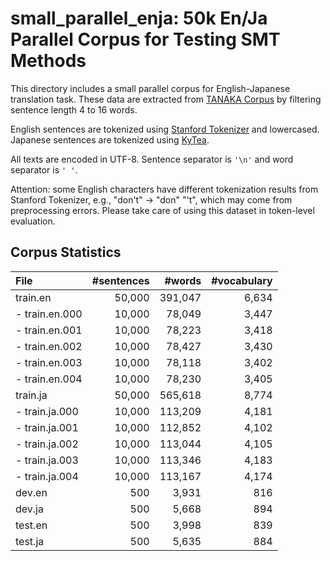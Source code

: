small_parallel_enja: 50k En/Ja Parallel Corpus for Testing SMT Methods
======================================================================

This directory includes a small parallel corpus for English-Japanese
translation task. These data are extracted from
[TANAKA Corpus](http://www.edrdg.org/wiki/index.php/Tanaka_Corpus)
by filtering sentence length 4 to 16 words.

English sentences are tokenized using
[Stanford Tokenizer](http://nlp.stanford.edu/software/tokenizer.html)
and lowercased.
Japanese sentences are tokenized using [KyTea](http://www.phontron.com/kytea/).

All texts are encoded in UTF-8. Sentence separator is `'\n'` and word separator
is `' '`.

Attention: some English characters have different tokenization results from Stanford Tokenizer,
e.g., "don't" -> "don" "'t", which may come from preprocessing errors.
Please take care of using this dataset in token-level evaluation.

Corpus Statistics
-----------------

| File           | #sentences |  #words | #vocabulary |
|:---------------|-----------:|--------:|------------:|
| train.en       |     50,000 | 391,047 |       6,634 |
| - train.en.000 |     10,000 |  78,049 |       3,447 |
| - train.en.001 |     10,000 |  78,223 |       3,418 |
| - train.en.002 |     10,000 |  78,427 |       3,430 |
| - train.en.003 |     10,000 |  78,118 |       3,402 |
| - train.en.004 |     10,000 |  78,230 |       3,405 |
| train.ja       |     50,000 | 565,618 |       8,774 |
| - train.ja.000 |     10,000 | 113,209 |       4,181 |
| - train.ja.001 |     10,000 | 112,852 |       4,102 |
| - train.ja.002 |     10,000 | 113,044 |       4,105 |
| - train.ja.003 |     10,000 | 113,346 |       4,183 |
| - train.ja.004 |     10,000 | 113,167 |       4,174 |
| dev.en         |        500 |   3,931 |         816 |
| dev.ja         |        500 |   5,668 |         894 |
| test.en        |        500 |   3,998 |         839 |
| test.ja        |        500 |   5,635 |         884 |
